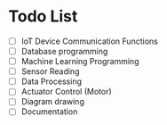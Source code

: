 # Todo List

- [ ] IoT Device Communication Functions
-  [ ] Database programming
-  [ ] Machine Learning Programming
-  [ ] Sensor Reading
-  [ ] Data Processing
-  [ ] Actuator Control (Motor)
- [ ] Diagram drawing
- [ ] Documentation